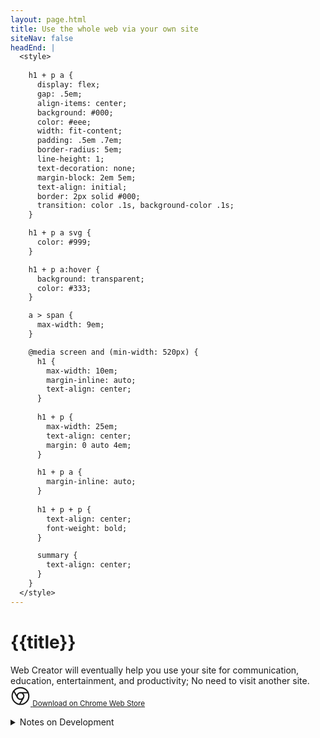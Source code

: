 ```yaml
---
layout: page.html
title: Use the whole web via your own site
siteNav: false
headEnd: |
  <style>
  
    h1 + p a {
      display: flex;
      gap: .5em;
      align-items: center;
      background: #000;
      color: #eee;
      width: fit-content;
      padding: .5em .7em;
      border-radius: 5em;
      line-height: 1;
      text-decoration: none;
      margin-block: 2em 5em;
      text-align: initial;
      border: 2px solid #000;
      transition: color .1s, background-color .1s;
    }

    h1 + p a svg {
      color: #999;
    }

    h1 + p a:hover {
      background: transparent;
      color: #333;
    }

    a > span {
      max-width: 9em;
    }

    @media screen and (min-width: 520px) {
      h1 {
        max-width: 10em;
        margin-inline: auto;
        text-align: center;
      }
  
      h1 + p {
        max-width: 25em;
        text-align: center;
        margin: 0 auto 4em;
      }

      h1 + p a {
        margin-inline: auto;
      }
  
      h1 + p + p {
        text-align: center;
        font-weight: bold;
      }

      summary {
        text-align: center;
      }
    }
  </style>
---
```


# {{title}}

Web Creator will eventually help you use your site for communication, education, entertainment, and productivity; No need to visit another site. 
<small>
  <a href="https://chromewebstore.google.com/detail/web-creator/dhdpccbjfpiaghjacjndbidocacmaina">
    <svg xmlns="http://www.w3.org/2000/svg" width="32" height="32" viewBox="0 0 24 24" fill="none" stroke="currentColor" stroke-width="1.5" stroke-linecap="round" stroke-linejoin="round"><circle cx="12" cy="12" r="10"/><circle cx="12" cy="12" r="4"/><line x1="21.17" y1="8" x2="12" y2="8"/><line x1="3.95" y1="6.06" x2="8.54" y2="14"/><line x1="10.88" y1="21.94" x2="15.46" y2="14"/></svg>
    <span>Download on Chrome Web Store</span>
  </a>
</small>


<details>
  <summary>Notes on Development</summary>

  - [Sponsors](/en/sponsors)

  - [The Most Powerful Website Builder](/en/powerful-website-builders)

  - Rethinking HTML for Creators

    - [How 8 elements create 31+2 kinds of metadata](/en/html-metadata-elements/)

  - [HTML Attribute Reference](/en/html-attribute-reference)
</details>





